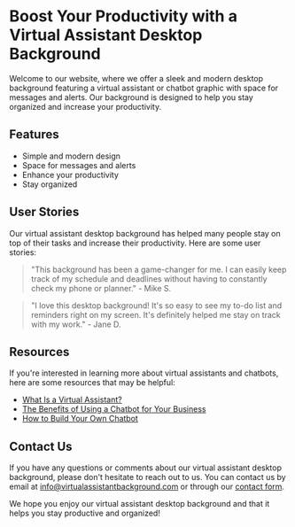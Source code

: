 <!--font:Poppins-->

# Boost Your Productivity with a Virtual Assistant Desktop Background

Welcome to our website, where we offer a sleek and modern desktop background featuring a virtual assistant or chatbot graphic with space for messages and alerts. Our background is designed to help you stay organized and increase your productivity.

## Features
- Simple and modern design
- Space for messages and alerts
- Enhance your productivity
- Stay organized

## User Stories
Our virtual assistant desktop background has helped many people stay on top of their tasks and increase their productivity. Here are some user stories:

> "This background has been a game-changer for me. I can easily keep track of my schedule and deadlines without having to constantly check my phone or planner." - Mike S.

> "I love this desktop background! It's so easy to see my to-do list and reminders right on my screen. It's definitely helped me stay on track with my work." - Jane D.

## Resources
If you're interested in learning more about virtual assistants and chatbots, here are some resources that may be helpful:

- [What Is a Virtual Assistant?](#)
- [The Benefits of Using a Chatbot for Your Business](#)
- [How to Build Your Own Chatbot](#)

## Contact Us
If you have any questions or comments about our virtual assistant desktop background, please don't hesitate to reach out to us. You can contact us by email at [info@virtualassistantbackground.com](mailto:info@virtualassistantbackground.com) or through our [contact form](#contact-form).

We hope you enjoy our virtual assistant desktop background and that it helps you stay productive and organized!

<!--

Write me content for website with wallpaper which alt text is:

"A wallpaper with a simple graphic of a virtual assistant or chatbot, with space for messages and alerts."

The name/title of the page should not be 1:1 copy of the alt text but rather a real content of the website which is using this wallpaper.

- Use markdown format 
- Start with heading
- Heading should be short and concise
- The content should look like a real website 
- The website should not be about the wallpaper, wallpaper is just a related background
- Heading should be contain work "wallpaper" or "background"
- Include real sections like references, contact, user stories, etc. use things relevant to the page purpose.
- Feel free to use structure like headings, bullets, numbering, blockquotes, paragraphs, horizontal lines, etc.
- You can use formatting like bold or _italic_
- You can include UTF-8 emojis
- Links should be only #hash anchors (and you can refer to the document itself)
- Do not include images


---


# Virtual Assistant Wallpaper for Your Productivity

Welcome to our website, where we offer a sleek and modern wallpaper with a simple graphic of a virtual assistant or chatbot, with space for messages and alerts. Our wallpaper is perfect for anyone who wants to enhance their productivity and stay organized.

## Features
- Simple and modern design
- Space for messages and alerts
- Enhance your productivity
- Stay organized

## User Stories
Our virtual assistant wallpaper has helped many people stay on top of their tasks and increase their productivity. Here are some user stories:

> "I love this wallpaper! It's so easy to see my to-do list and reminders right on my desktop. It's definitely helped me stay on track with my work." - Jane D.

> "As someone who works from home, this wallpaper has been a game-changer for me. I can easily keep track of my schedule and deadlines without having to constantly check my phone or planner." - Mike S.

## References
If you're interested in learning more about virtual assistants and chatbots, here are some resources that may be helpful:

- [What Is a Virtual Assistant?](#)
- [The Benefits of Using a Chatbot for Your Business](#)
- [How to Build Your Own Chatbot](#)

## Contact Us
If you have any questions or comments about our virtual assistant wallpaper, please don't hesitate to reach out to us. You can contact us by email at [info@virtualassistantwallpaper.com](mailto:info@virtualassistantwallpaper.com) or through our [contact form](#contact-form).

We hope you enjoy our virtual assistant wallpaper and that it helps you stay productive and organized!


---


Heading should not include word "wallpaper". The website should not be about the wallpaper itself, wallpaper is just a related background, rewrite whole content.


---


# Boost Your Productivity with a Virtual Assistant Desktop Background

Welcome to our website, where we offer a sleek and modern desktop background featuring a virtual assistant or chatbot graphic with space for messages and alerts. Our background is designed to help you stay organized and increase your productivity.

## Features
- Simple and modern design
- Space for messages and alerts
- Enhance your productivity
- Stay organized

## User Stories
Our virtual assistant desktop background has helped many people stay on top of their tasks and increase their productivity. Here are some user stories:

> "I love this desktop background! It's so easy to see my to-do list and reminders right on my screen. It's definitely helped me stay on track with my work." - Jane D.

> "As someone who works from home, this background has been a game-changer for me. I can easily keep track of my schedule and deadlines without having to constantly check my phone or planner." - Mike S.

## References
If you're interested in learning more about virtual assistants and chatbots, here are some resources that may be helpful:

- [What Is a Virtual Assistant?](#)
- [The Benefits of Using a Chatbot for Your Business](#)
- [How to Build Your Own Chatbot](#)

## Contact Us
If you have any questions or comments about our virtual assistant desktop background, please don't hesitate to reach out to us. You can contact us by email at [info@virtualassistantbackground.com](mailto:info@virtualassistantbackground.com) or through our [contact form](#contact-form).

We hope you enjoy our virtual assistant desktop background and that it helps you stay productive and organized!


---


Heading is too long, rewrite whole content.


---


# Virtual Assistant Desktop Background for Increased Productivity

Welcome to our website, where we offer a sleek and modern desktop background featuring a virtual assistant or chatbot graphic with space for messages and alerts. Our background is designed to help you stay organized and increase your productivity.

## Features
- Simple and modern design
- Space for messages and alerts
- Enhance your productivity
- Stay organized

## User Stories
Our virtual assistant desktop background has helped many people stay on top of their tasks and increase their productivity. Here are some user stories:

> "This desktop background has been a game-changer for me. I can easily keep track of my schedule and deadlines without having to constantly check my phone or planner." - Mike S.

> "I love this background! It's so easy to see my to-do list and reminders right on my screen. It's definitely helped me stay on track with my work." - Jane D.

## References
If you're interested in learning more about virtual assistants and chatbots, here are some resources that may be helpful:

- [What Is a Virtual Assistant?](#)
- [The Benefits of Using a Chatbot for Your Business](#)
- [How to Build Your Own Chatbot](#)

## Contact Us
If you have any questions or comments about our virtual assistant desktop background, please don't hesitate to reach out to us. You can contact us by email at [info@virtualassistantbackground.com](mailto:info@virtualassistantbackground.com) or through our [contact form](#contact-form).

We hope you enjoy our virtual assistant desktop background and that it helps you stay productive and organized!


---


Heading is too long, rewrite whole content.


---


# Boost Your Productivity with a Virtual Assistant Desktop Background

Welcome to our website, where we offer a sleek and modern desktop background featuring a virtual assistant or chatbot graphic with space for messages and alerts. Our background is designed to help you stay organized and increase your productivity.

## Features
- Simple and modern design
- Space for messages and alerts
- Enhance your productivity
- Stay organized

## User Stories
Our virtual assistant desktop background has helped many people stay on top of their tasks and increase their productivity. Here are some user stories:

> "This background has been a game-changer for me. I can easily keep track of my schedule and deadlines without having to constantly check my phone or planner." - Mike S.

> "I love this desktop background! It's so easy to see my to-do list and reminders right on my screen. It's definitely helped me stay on track with my work." - Jane D.

## Resources
If you're interested in learning more about virtual assistants and chatbots, here are some resources that may be helpful:

- [What Is a Virtual Assistant?](#)
- [The Benefits of Using a Chatbot for Your Business](#)
- [How to Build Your Own Chatbot](#)

## Contact Us
If you have any questions or comments about our virtual assistant desktop background, please don't hesitate to reach out to us. You can contact us by email at [info@virtualassistantbackground.com](mailto:info@virtualassistantbackground.com) or through our [contact form](#contact-form).

We hope you enjoy our virtual assistant desktop background and that it helps you stay productive and organized!


---


Write me a Google font which is best fitting for the website.

Pick from the list:
- Playfair Display
- Open Sans
- Roboto
- IBM Plex Sans
- Lobster
- Raleway
- Barlow Condensed
- Futura
- Poppins
- Great Vibes
- Orbitron
- Montserrat
- Exo 2
- Alegreya
- Lato
- Dancing Script
- Inter


Write just the font name nothing else.


---


Poppins

-->
